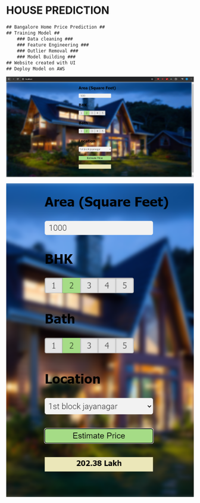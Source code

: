 # HOUSE PREDICTION #
    ## Bangalore Home Price Prediction ##
    ## Training Model ##
        ### Data cleaning ###
        ### Feature Engineering ###
        ### Outlier Removal ###
        ### Model Building ###
    ## Website created with UI
    ## Deploy Model on AWS


<p align="center">
<img src="/images/Screenshot 2024-04-18 221517.png"/>

<p align="center">
    <img src="/images/Screenshot 2024-04-18 222919.png"/>